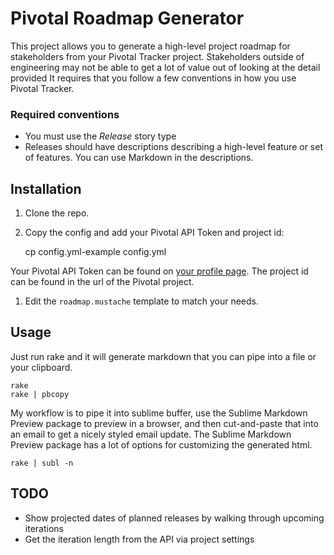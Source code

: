 # Pivotal Roadmap Generator

This project allows you to generate a high-level project roadmap for stakeholders from your Pivotal Tracker project. Stakeholders outside of engineering may not be able to get a lot of value out of looking at the detail provided It requires that you follow a few conventions in how you use Pivotal Tracker.

### Required conventions

* You must use the *Release* story type
* Releases should have descriptions describing a high-level feature or set of features. You can use Markdown in the descriptions.

## Installation

1. Clone the repo.
1. Copy the config and add your Pivotal API Token and project id:

    cp config.yml-example config.yml

  Your Pivotal API Token can be found on [your profile page](https://www.pivotaltracker.com/profile). The project id can be found in the url of the Pivotal project.
1. Edit the `roadmap.mustache` template to match your needs.


## Usage

Just run rake and it will generate markdown that you can pipe into a file or your clipboard.

    rake
    rake | pbcopy

My workflow is to pipe it into sublime buffer, use the Sublime Markdown Preview package to preview in a browser, and then cut-and-paste that into an email to get a nicely styled email update. The Sublime Markdown Preview package has a lot of options for customizing the generated html.

    rake | subl -n

## TODO

* Show projected dates of planned releases by walking through upcoming iterations
* Get the iteration length from the API via project settings
